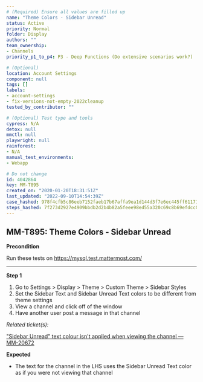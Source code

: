 ```yaml
---
# (Required) Ensure all values are filled up
name: "Theme Colors - Sidebar Unread"
status: Active
priority: Normal
folder: Display
authors: ""
team_ownership:
- Channels
priority_p1_to_p4: P3 - Deep Functions (Do extensive scenarios work?)

# (Optional)
location: Account Settings
component: null
tags: []
labels:
- account-settings
- fix-versions-not-empty-2022cleanup
tested_by_contributor: ""

# (Optional) Test type and tools
cypress: N/A
detox: null
mmctl: null
playwright: null
rainforest:
- N/A
manual_test_environments:
- Webapp

# Do not change
id: 4042864
key: MM-T895
created_on: "2020-01-20T18:31:51Z"
last_updated: "2022-09-10T14:54:39Z"
case_hashed: 978f4cfb5c86eeb7152faeb17b67affa9ea1d144d3f7e6ec445ff61171f1254a002e29452f1b32574dabbf3d6c466c02
steps_hashed: 7f273d2927e4909bbdb2d2b4b82a5feee98ed55a320c69c8b69efdcc0490bf8050d4ed801f2aec345abc8cece8d44822
---
```


<!-- (Auto-generated) Based on frontmatter's "key" and "name" -->

## MM-T895: Theme Colors - Sidebar Unread

**Precondition**

Run these tests on <https://mysql.test.mattermost.com/>

---

**Step 1**

1. Go to Settings > Display > Theme > Custom Theme > Sidebar Styles
2. Set the Sidebar Text and Sidebar Unread Text colors to be different from theme settings
3. View a channel and click off of the window
4. Have another user post a message in that channel

_Related ticket(s):_

["Sidebar Unread" text colour isn't applied when viewing the channel — MM-20672](https://mattermost.atlassian.net/browse/MM-20672)

**Expected**

- The text for the channel in the LHS uses the Sidebar Unread Text color as if you were not viewing that channel
